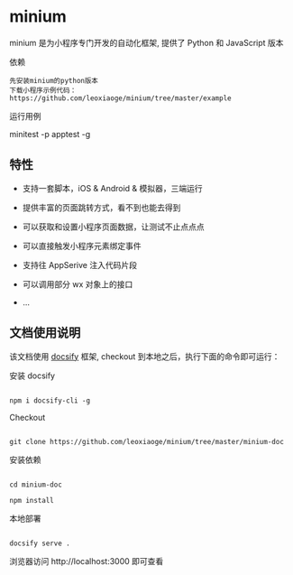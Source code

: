 # minium
minium 是为小程序专门开发的自动化框架, 提供了 Python 和 JavaScript 版本

依赖

    先安装minium的python版本
    下载小程序示例代码： https://github.com/leoxiaoge/minium/tree/master/example

运行用例

minitest -p apptest -g

## 特性 

- 支持一套脚本，iOS & Android & 模拟器，三端运行

- 提供丰富的页面跳转方式，看不到也能去得到

- 可以获取和设置小程序页面数据，让测试不止点点点

- 可以直接触发小程序元素绑定事件

- 支持往 AppSerive 注入代码片段

- 可以调用部分 wx 对象上的接口

- ...

## 文档使用说明

该文档使用 [docsify](https://docsify.js.org/#/zh-cn/quickstart) 框架, checkout 到本地之后，执行下面的命令即可运行：

 

安装 docsify

```shell

npm i docsify-cli -g

```

 

Checkout 

```shell

git clone https://github.com/leoxiaoge/minium/tree/master/minium-doc

```


安装依赖

```shell

cd minium-doc

npm install

```

本地部署

```shell

docsify serve .

```

 

浏览器访问 http://localhost:3000 即可查看
